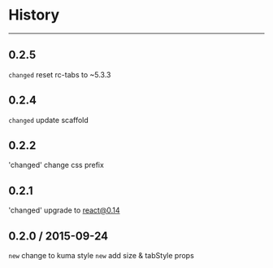 # History
----

## 0.2.5
`changed` reset rc-tabs to ~5.3.3

## 0.2.4

`changed` update scaffold

## 0.2.2
'changed' change css prefix

## 0.2.1
'changed' upgrade to react@0.14

## 0.2.0 / 2015-09-24

`new` change to kuma style
`new` add size & tabStyle props
